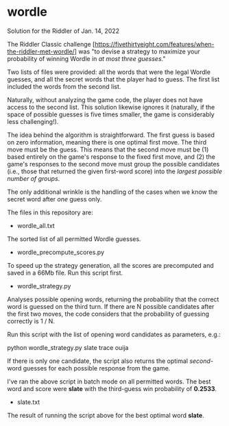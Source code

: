 # wordle
Solution for the Riddler of Jan. 14, 2022

The Riddler Classic challenge [https://fivethirtyeight.com/features/when-the-riddler-met-wordle/]
was "to devise a strategy to maximize your probability of winning Wordle in <i>at most three guesses</i>."

Two lists of files were provided: all the words that were the legal Wordle guesses, and all the secret
words that the player had to guess. The first list included the words from the second list.

Naturally, without analyzing the game code, the player does not have access to the second list. This
solution likewise ignores it (naturally, if the space of possible guesses is five times smaller, the
game is considerably less challenging!).

The idea behind the algorithm is straightforward. The first guess is based on zero information, meaning
there is one optimal first move. The third move must be the guess. This means that the second move must be
(1) based entirely on the game's response to the fixed first move, and (2) the game's responses to the
second move must group the possible candidates (i.e., those that returned the given first-word score) into
the <i>largest possible number of groups</i>.

The only additional wrinkle is the handling of the cases when we know the secret word after <i>one</i> guess only.

The files in this repository are:

* wordle_all.txt

The sorted list of all permitted Wordle guesses.

* wordle_precompute_scores.py

To speed up the strategy generation, all the scores are precomputed and saved in a 66Mb file. Run this script first.

* wordle_strategy.py

Analyses possible opening words, returning the probability that the correct word is guessed on the third turn.
If there are N possible candidates after the first two moves, the code considers that the probability of guessing
correctly is 1 / N.

Run this script with the list of opening word candidates as parameters, e.g.:

python wordle_strategy.py slate trace ouija

If there is only one candidate, the script also returns the optimal <i>second</i>-word guesses for each possible
response from the game.

I've ran the above script in batch mode on all permitted words. The best word and score were <b>slate</b> with the
third-guess win probability of <b>0.2533</b>.

* slate.txt

The result of running the script above for the best optimal word <b>slate</b>.

